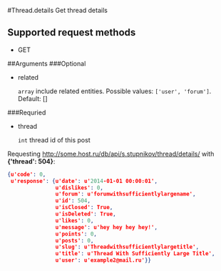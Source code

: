 #Thread.details
Get thread details

## Supported request methods 
* GET

##Arguments
###Optional
* related

   ```array``` include related entities. Possible values: ```['user', 'forum']```. Default: []


###Requried
* thread

   ```int``` thread id of this post


Requesting http://some.host.ru/db/api/s.stupnikov/thread/details/ with **{'thread': 504}**:
```json
{u'code': 0,
 u'response': {u'date': u'2014-01-01 00:00:01',
               u'dislikes': 0,
               u'forum': u'forumwithsufficientlylargename',
               u'id': 504,
               u'isClosed': True,
               u'isDeleted': True,
               u'likes': 0,
               u'message': u'hey hey hey hey!',
               u'points': 0,
               u'posts': 0,
               u'slug': u'Threadwithsufficientlylargetitle',
               u'title': u'Thread With Sufficiently Large Title',
               u'user': u'example2@mail.ru'}}
```
